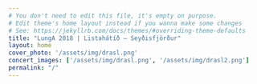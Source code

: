```yaml
---
# You don't need to edit this file, it's empty on purpose.
# Edit theme's home layout instead if you wanna make some changes
# See: https://jekyllrb.com/docs/themes/#overriding-theme-defaults
title: "LungA 2018 | Listahátíð – Seyðisfjörður"
layout: home
cover_photo: '/assets/img/drasl.png'
concert_images: ['/assets/img/drasl.png', '/assets/img/drasl2.png']
permalink: "/"
---
```

